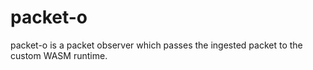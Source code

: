 # packet-o

packet-o is a packet observer which passes the ingested packet to the custom WASM runtime.

